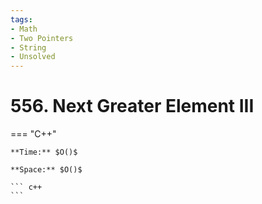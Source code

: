 ```yaml
---
tags:
- Math
- Two Pointers
- String
- Unsolved
---
```



# 556. Next Greater Element III

=== "C++"

    **Time:** $O()$

    **Space:** $O()$

    ``` c++
    ```